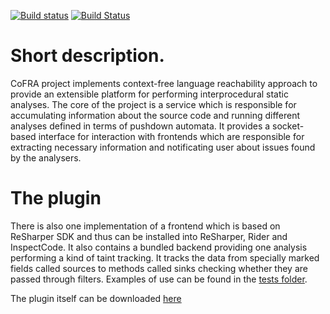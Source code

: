 [![Build status](https://ci.appveyor.com/api/projects/status/4uuha50qe858lcd6/branch/master?svg=true)](https://ci.appveyor.com/project/ilya-nozhkin/cofra/branch/master)
[![Build Status](https://travis-ci.org/gsvgit/CoFRA.svg?branch=master)](https://travis-ci.org/gsvgit/CoFRA)

# Short description.

CoFRA project implements context-free language reachability approach to provide an extensible platform for performing interprocedural static analyses. The core of the project is a service which is responsible for accumulating information about the source code and running different analyses defined in terms of pushdown automata. It provides a socket-based interface for interaction with frontends which are responsible for extracting necessary information and notificating user about issues found by the analysers.

# The plugin

There is also one implementation of a frontend which is based on ReSharper SDK and thus can be installed into ReSharper, Rider and InspectCode. It also contains a bundled backend providing one analysis performing a kind of taint tracking. 
It tracks the data from specially marked fields called sources to methods called sinks checking whether they are passed through filters.
Examples of use can be found in the [tests folder](test/data/TaintAnalysis).

The plugin itself can be downloaded [here](https://ci.appveyor.com/project/ilya-nozhkin/cofra/build/artifacts)
